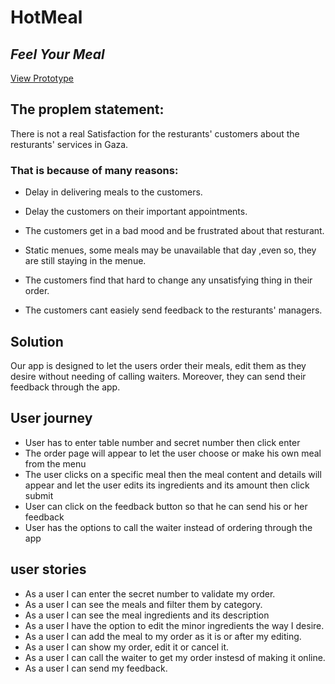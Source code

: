 # HotMeal

## **_Feel Your Meal_**

[View Prototype](https://www.figma.com/proto/wNnEm89q827FnGPdOaJKK8/HotMeal?node-id=7%3A1&scaling=scale-down)

## The proplem statement:

There is not a real Satisfaction for the resturants' customers about the resturants' services in Gaza.

### That is because of many reasons:

- Delay in delivering meals to the customers.

- Delay the customers on their important appointments.

- The customers get in a bad mood and be frustrated about that resturant.

- Static menues, some meals may be unavailable that day ,even so, they are still staying in the menue.

- The customers find that hard to change any unsatisfying thing in their order.

- The customers cant easiely send feedback to the resturants' managers.

## Solution

Our app is designed to let the users order their meals, edit them as they desire without needing of calling waiters. Moreover, they can send their feedback through the app.

## User journey

- User has to enter table number and secret number then click enter
- The order page will appear to let the user
  choose or make his own meal from the menu
- The user clicks on a specific meal then the meal content and details will appear and let the user edits its ingredients and its amount then click submit
- User can click on the feedback button so that he can send his or her feedback
- User has the options to call the waiter instead of ordering through the app

## user stories

- As a user I can enter the secret number to validate my order.
- As a user I can see the meals and filter them by category.
- As a user I can see the meal ingredients and its description
- As a user I have the option to edit the minor ingredients the way I desire.
- As a user I can add the meal to my order as it is or after my editing.
- As a user I can show my order, edit it or cancel it.
- As a user I can call the waiter to get my order instesd of making it online.
- As a user I can send my feedback.
